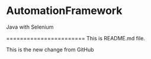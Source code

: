# AutomationFramework
Java with Selenium

=======================
This is README.md file.

This is the new change from GitHub

